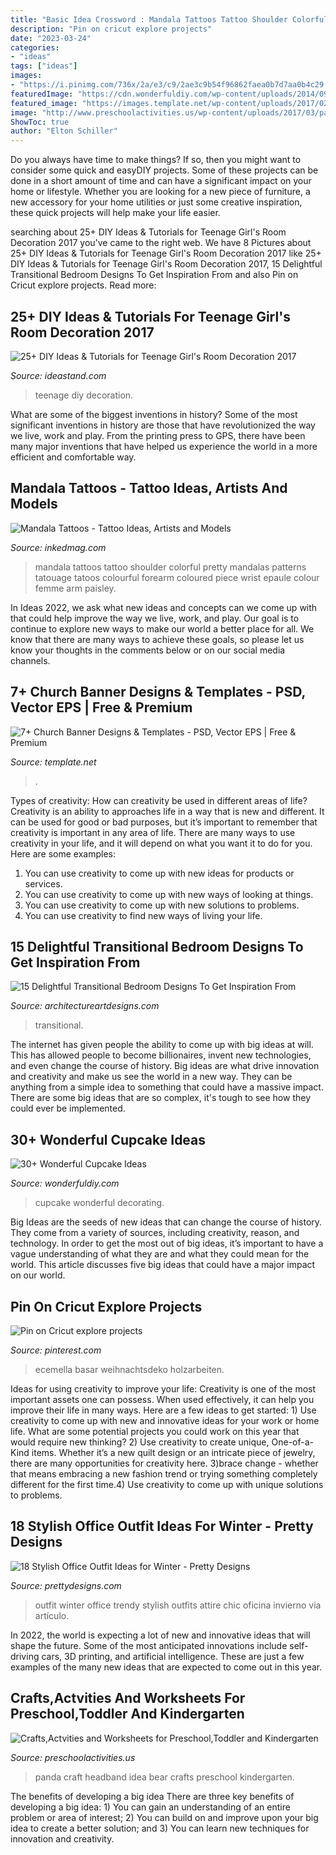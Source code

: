 ```yaml
---
title: "Basic Idea Crossword : Mandala Tattoos Tattoo Shoulder Colorful Pretty Mandalas Patterns Tatouage Tatoos Colourful Forearm Coloured Piece Wrist Epaule Colour Femme Arm Paisley"
description: "Pin on cricut explore projects"
date: "2023-03-24"
categories:
- "ideas"
tags: ["ideas"]
images:
- "https://i.pinimg.com/736x/2a/e3/c9/2ae3c9b54f96862faea0b7d7aa0b4c29.jpg"
featuredImage: "https://cdn.wonderfuldiy.com/wp-content/uploads/2014/09/cupcake-idea-6.jpg"
featured_image: "https://images.template.net/wp-content/uploads/2017/02/03231918/Church-Wedding-Banner.jpg?width=480"
image: "http://www.preschoolactivities.us/wp-content/uploads/2017/03/panda-headband-craft-idea.jpg"
ShowToc: true
author: "Elton Schiller"
---
```



Do you always have time to make things? If so, then you might want to consider some quick and easyDIY projects. Some of these projects can be done in a short amount of time and can have a significant impact on your home or lifestyle. Whether you are looking for a new piece of furniture, a new accessory for your home utilities or just some creative inspiration, these quick projects will help make your life easier.

	

		
searching about 25+ DIY Ideas &amp; Tutorials for Teenage Girl&#039;s Room Decoration 2017 you've came to the right web. We have 8 Pictures about 25+ DIY Ideas &amp; Tutorials for Teenage Girl&#039;s Room Decoration 2017 like 25+ DIY Ideas &amp; Tutorials for Teenage Girl&#039;s Room Decoration 2017, 15 Delightful Transitional Bedroom Designs To Get Inspiration From and also Pin on Cricut explore projects. Read more:
		
    
## 25+ DIY Ideas &amp; Tutorials For Teenage Girl&#039;s Room Decoration 2017

<img loading=lazy src="https://ideastand.com/wp-content/uploads/2015/11/2-teenage-girls-room-decoration.jpg" onerror="this.onerror=null;this.src='https://tse3.mm.bing.net/th?id=OIP.zUjy5SbgPfggdrz-3MpTaAHaLH&amp;pid=15.1';" alt="25+ DIY Ideas &amp; Tutorials for Teenage Girl&#039;s Room Decoration 2017">

_Source: ideastand.com_

>teenage diy decoration. 

	

What are some of the biggest inventions in history?
Some of the most significant inventions in history are those that have revolutionized the way we live, work and play. From the printing press to GPS, there have been many major inventions that have helped us experience the world in a more efficient and comfortable way.

    
## Mandala Tattoos - Tattoo Ideas, Artists And Models

<img loading=lazy src="https://www.inkedmag.com/.image/t_share/MTU5MDMyNzgyNTU5MzIzNzk3/colorful.jpg" onerror="this.onerror=null;this.src='https://tse2.mm.bing.net/th?id=OIP.9OYcy8zy0j-VzZ4eQBOC8gHaHa&amp;pid=15.1';" alt="Mandala Tattoos - Tattoo Ideas, Artists and Models">

_Source: inkedmag.com_

>mandala tattoos tattoo shoulder colorful pretty mandalas patterns tatouage tatoos colourful forearm coloured piece wrist epaule colour femme arm paisley. 

	

In Ideas 2022, we ask what new ideas and concepts can we come up with that could help improve the way we live, work, and play. Our goal is to continue to explore new ways to make our world a better place for all. We know that there are many ways to achieve these goals, so please let us know your thoughts in the comments below or on our social media channels.

    
## 7+ Church Banner Designs &amp; Templates - PSD, Vector EPS | Free &amp; Premium

<img loading=lazy src="https://images.template.net/wp-content/uploads/2017/02/03231918/Church-Wedding-Banner.jpg?width=480" onerror="this.onerror=null;this.src='https://tse3.mm.bing.net/th?id=OIP.HNQlGUDJ_AvXVl3yXQwdawHaLO&amp;pid=15.1';" alt="7+ Church Banner Designs &amp; Templates - PSD, Vector EPS | Free &amp; Premium">

_Source: template.net_

>. 

	

Types of creativity: How can creativity be used in different areas of life?
Creativity is an ability to approaches life in a way that is new and different. It can be used for good or bad purposes, but it’s important to remember that creativity is important in any area of life. There are many ways to use creativity in your life, and it will depend on what you want it to do for you. Here are some examples: 
1. You can use creativity to come up with new ideas for products or services.
2. You can use creativity to come up with new ways of looking at things.
3. You can use creativity to come up with new solutions to problems.
4. You can use creativity to find new ways of living your life.

    
## 15 Delightful Transitional Bedroom Designs To Get Inspiration From

<img loading=lazy src="https://www.architectureartdesigns.com/wp-content/uploads/2015/04/15-Delightful-Transitional-Bedroom-Designs-To-Get-Inspiration-From-1.jpg" onerror="this.onerror=null;this.src='https://tse1.mm.bing.net/th?id=OIP.BEWpABcfZEDJ9Cl-mKTf7wHaE8&amp;pid=15.1';" alt="15 Delightful Transitional Bedroom Designs To Get Inspiration From">

_Source: architectureartdesigns.com_

>transitional. 

	

The internet has given people the ability to come up with big ideas at will. This has allowed people to become billionaires, invent new technologies, and even change the course of history. Big ideas are what drive innovation and creativity and make us see the world in a new way. They can be anything from a simple idea to something that could have a massive impact. There are some big ideas that are so complex, it's tough to see how they could ever be implemented.

    
## 30+ Wonderful Cupcake Ideas

<img loading=lazy src="https://cdn.wonderfuldiy.com/wp-content/uploads/2014/09/cupcake-idea-6.jpg" onerror="this.onerror=null;this.src='https://tse3.mm.bing.net/th?id=OIP.2-RnP1MXovBraTTnHSLVQQHaJ4&amp;pid=15.1';" alt="30+ Wonderful Cupcake Ideas">

_Source: wonderfuldiy.com_

>cupcake wonderful decorating. 

	

Big Ideas are the seeds of new ideas that can change the course of history. They come from a variety of sources, including creativity, reason, and technology. In order to get the most out of big ideas, it’s important to have a vague understanding of what they are and what they could mean for the world. This article discusses five big ideas that could have a major impact on our world.

    
## Pin On Cricut Explore Projects

<img loading=lazy src="https://i.pinimg.com/736x/2a/e3/c9/2ae3c9b54f96862faea0b7d7aa0b4c29.jpg" onerror="this.onerror=null;this.src='https://tse4.mm.bing.net/th?id=OIP.IC8DOFN9sz5I9QZUEHySMAHaJ4&amp;pid=15.1';" alt="Pin on Cricut explore projects">

_Source: pinterest.com_

>ecemella basar weihnachtsdeko holzarbeiten. 

	

Ideas for using creativity to improve your life:
Creativity is one of the most important assets one can possess. When used effectively, it can help you improve their life in many ways. Here are a few ideas to get started: 1) Use creativity to come up with new and innovative ideas for your work or home life. What are some potential projects you could work on this year that would require new thinking? 2) Use creativity to create unique, One-of-a-Kind items. Whether it’s a new quilt design or an intricate piece of jewelry, there are many opportunities for creativity here. 3)brace change - whether that means embracing a new fashion trend or trying something completely different for the first time.4) Use creativity to come up with unique solutions to problems.

    
## 18 Stylish Office Outfit Ideas For Winter - Pretty Designs

<img loading=lazy src="http://www.prettydesigns.com/wp-content/uploads/2014/11/Trendy-Outfit-for-Work.jpg" onerror="this.onerror=null;this.src='https://tse4.mm.bing.net/th?id=OIP.zvcZGUSp7geJ_UaSz2x3UQHaLG&amp;pid=15.1';" alt="18 Stylish Office Outfit Ideas for Winter - Pretty Designs">

_Source: prettydesigns.com_

>outfit winter office trendy stylish outfits attire chic oficina invierno via artículo. 

	

In 2022, the world is expecting a lot of new and innovative ideas that will shape the future. Some of the most anticipated innovations include self-driving cars, 3D printing, and artificial intelligence. These are just a few examples of the many new ideas that are expected to come out in this year.

    
## Crafts,Actvities And Worksheets For Preschool,Toddler And Kindergarten

<img loading=lazy src="http://www.preschoolactivities.us/wp-content/uploads/2017/03/panda-headband-craft-idea.jpg" onerror="this.onerror=null;this.src='https://tse4.mm.bing.net/th?id=OIP.QJmr85dmlulr8BdyWLryVwHaFB&amp;pid=15.1';" alt="Crafts,Actvities and Worksheets for Preschool,Toddler and Kindergarten">

_Source: preschoolactivities.us_

>panda craft headband idea bear crafts preschool kindergarten. 

	

The benefits of developing a big idea
There are three key benefits of developing a big idea: 1) You can gain an understanding of an entire problem or area of interest; 2) You can build on and improve upon your big idea to create a better solution; and 3) You can learn new techniques for innovation and creativity.

